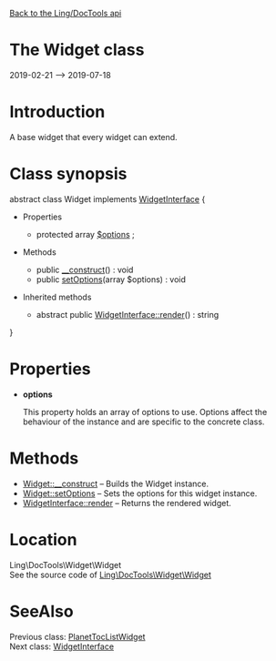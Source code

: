[Back to the Ling/DocTools api](https://github.com/lingtalfi/DocTools/blob/master/doc/api/Ling/DocTools.md)



The Widget class
================
2019-02-21 --> 2019-07-18






Introduction
============

A base widget that every widget can extend.



Class synopsis
==============


abstract class <span class="pl-k">Widget</span> implements [WidgetInterface](https://github.com/lingtalfi/DocTools/blob/master/doc/api/Ling/DocTools/Widget/WidgetInterface.md) {

- Properties
    - protected array [$options](#property-options) ;

- Methods
    - public [__construct](https://github.com/lingtalfi/DocTools/blob/master/doc/api/Ling/DocTools/Widget/Widget/__construct.md)() : void
    - public [setOptions](https://github.com/lingtalfi/DocTools/blob/master/doc/api/Ling/DocTools/Widget/Widget/setOptions.md)(array $options) : void

- Inherited methods
    - abstract public [WidgetInterface::render](https://github.com/lingtalfi/DocTools/blob/master/doc/api/Ling/DocTools/Widget/WidgetInterface/render.md)() : string

}




Properties
=============

- <span id="property-options"><b>options</b></span>

    This property holds an array of options to use. Options affect the behaviour of the instance and
    are specific to the concrete class.
    
    



Methods
==============

- [Widget::__construct](https://github.com/lingtalfi/DocTools/blob/master/doc/api/Ling/DocTools/Widget/Widget/__construct.md) &ndash; Builds the Widget instance.
- [Widget::setOptions](https://github.com/lingtalfi/DocTools/blob/master/doc/api/Ling/DocTools/Widget/Widget/setOptions.md) &ndash; Sets the options for this widget instance.
- [WidgetInterface::render](https://github.com/lingtalfi/DocTools/blob/master/doc/api/Ling/DocTools/Widget/WidgetInterface/render.md) &ndash; Returns the rendered widget.





Location
=============
Ling\DocTools\Widget\Widget<br>
See the source code of [Ling\DocTools\Widget\Widget](https://github.com/lingtalfi/DocTools/blob/master/Widget/Widget.php)



SeeAlso
==============
Previous class: [PlanetTocListWidget](https://github.com/lingtalfi/DocTools/blob/master/doc/api/Ling/DocTools/Widget/PlanetTocList/PlanetTocListWidget.md)<br>Next class: [WidgetInterface](https://github.com/lingtalfi/DocTools/blob/master/doc/api/Ling/DocTools/Widget/WidgetInterface.md)<br>
